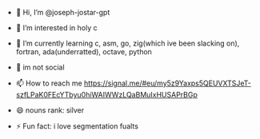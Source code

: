 - 👋 Hi, I’m @joseph-jostar-gpt
- 👀 I’m interested in holy c
- 🌱 I’m currently learning c, asm, go, zig(which ive been slacking on), fortran, ada(underratted), octave, python
- 🗿 im not social
- 📫 How to reach me https://signal.me/#eu/my5z9Yaxps5QEUVXTSJeT-szfLPaK0FEcYTbyu0hiWAIWWzLQaBMuIxHUSAPrBGp

- 😄 nouns rank: silver
- ⚡ Fun fact: i love segmentation fualts

<!---
joseph-jostar-gpt/joseph-jostar-gpt is a ✨ special ✨ repository because its `README.md` (this file) appears on your GitHub profile.
You can click the Preview link to take a look at your changes.
--->
